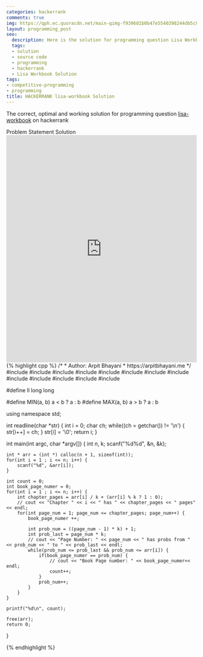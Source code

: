 ```yaml
---
categories: hackerrank
comments: true
img: https://qph.ec.quoracdn.net/main-qimg-f939681b0b47e5540398244db5c8966f?convert_to_webp=true
layout: programming_post
seo:
  description: Here is the solution for programming question Lisa Workbook on hackerrank
  tags:
  - solution
  - source code
  - programming
  - hackerrank
  - Lisa Workbook Solution
tags:
- competitive-programming
- programming
title: HACKERRANK lisa-workbook Solution
---
```

The correct, optimal and working solution for programming question [lisa-workbook](https://www.hackerrank.com/challenges/lisa-workbook) on hackerrank

<div class="ui secondary pointing large menu">
  <a class="grey item" data-tab="problem-statement">
    Problem Statement
  </a>
  <a class="active item grey" data-tab="solution">
    Solution
  </a>
</div>
<div class="ui bottom attached tab" data-tab="problem-statement">
    <iframe src="https://www.hackerrank.com/challenges/lisa-workbook" width="100%" height="600px" style="overflow: scroll; border: none;"></iframe>
</div>
<div class="ui bottom attached active tab" data-tab="solution">
{% highlight cpp %}
/*
 *  Author: Arpit Bhayani
 *  https://arpitbhayani.me
 */
#include <cmath>
#include <cstdio>
#include <cstdlib>
#include <climits>
#include <deque>
#include <iostream>
#include <list>
#include <limits>
#include <map>
#include <queue>
#include <set>
#include <stack>
#include <vector>

#define ll long long

#define MIN(a, b) a < b ? a : b
#define MAX(a, b) a > b ? a : b

using namespace std;

int readline(char *str) {
    int i = 0;
    char ch;
    while((ch = getchar()) != '\n') {
        str[i++] = ch;
    }
    str[i] = '\0';
    return i;
}

int main(int argc, char *argv[]) {
    int n, k;
    scanf("%d%d", &n, &k);

    int * arr = (int *) calloc(n + 1, sizeof(int));
    for(int i = 1 ; i <= n; i++) {
        scanf("%d", &arr[i]);
    }

    int count = 0;
    int book_page_numer = 0;
    for(int i = 1 ; i <= n; i++) {
        int chapter_pages = arr[i] / k + (arr[i] % k ? 1 : 0);
        // cout << "Chapter " << i << " has " << chapter_pages << " pages" << endl;
        for(int page_num = 1; page_num <= chapter_pages; page_num++) {
            book_page_numer ++;

            int prob_num = ((page_num - 1) * k) + 1;
            int prob_last = page_num * k;
            // cout << "Page Number: " << page_num << " has probs from " << prob_num << " to " << prob_last << endl;
            while(prob_num <= prob_last && prob_num <= arr[i]) {
                if(book_page_numer == prob_num) {
                    // cout << "Book Page number: " << book_page_numer<< endl;
                    count++;
                }
                prob_num++;
            }
        }
    }

    printf("%d\n", count);

    free(arr);
    return 0;
}

{% endhighlight %}
</div>

